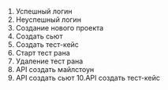 1. Успешный логин 
2. Неуспешный логин 
3. Создание нового проекта
4. Создать сьют
5. Создать тест-кейс
6. Старт тест рана
7. Удаление тест рана
8. API создать майлстоун
9. API создать сьют
10.API создать тест-кейс
